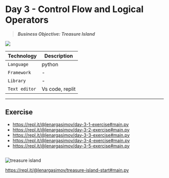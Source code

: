 # Day 3 - Control Flow and Logical Operators

> **_Business Objective: Treasure Island_**

<img src="notes/treasure_island.gif" >

| Technology    | Description     |
| ------------- | --------------- |
| `Language`    | python          |
| `Framework`   | -               |
| `Library`     | -               |
| `Text editor` | Vs code, replit |

---

## Exercise

- https://repl.it/@lenargasimov/day-3-1-exercise#main.py
- https://repl.it/@lenargasimov/day-3-2-exercise#main.py
- https://repl.it/@lenargasimov/day-3-3-exercise#main.py
- https://repl.it/@lenargasimov/day-3-4-exercise#main.py
- https://repl.it/@lenargasimov/day-3-5-exercise#main.py

##

![treasure island]()

https://repl.it/@lenargasimov/treasure-island-start#main.py
